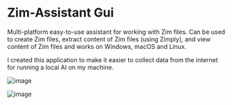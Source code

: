 # Zim-Assistant Gui
Multi-platform easy-to-use assistant for working with Zim files. Can be used to create Zim files, extract content of Zim files (using Zimply), and view content of Zim files and works on Windows, macOS and Linux. 

I created this application to make it easier to collect data from the internet for running a local AI on my machine.

![image](https://github.com/user-attachments/assets/5bd58237-304c-4f7e-acf1-1f1af81a6a12)

![image](https://github.com/user-attachments/assets/0ae13d9a-02c3-45ed-8224-3507a5a5b365)
